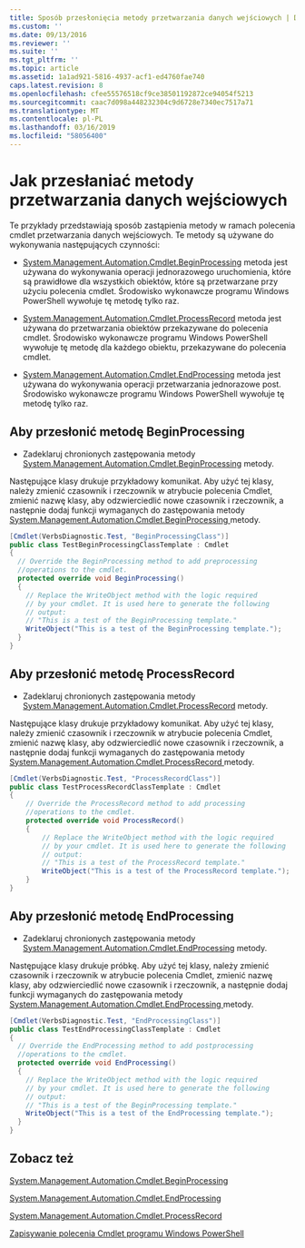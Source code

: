 ```yaml
---
title: Sposób przesłonięcia metody przetwarzania danych wejściowych | Dokumentacja firmy Microsoft
ms.custom: ''
ms.date: 09/13/2016
ms.reviewer: ''
ms.suite: ''
ms.tgt_pltfrm: ''
ms.topic: article
ms.assetid: 1a1ad921-5816-4937-acf1-ed4760fae740
caps.latest.revision: 8
ms.openlocfilehash: cfee55576518cf9ce38501192872ce94054f5213
ms.sourcegitcommit: caac7d098a448232304c9d6728e7340ec7517a71
ms.translationtype: MT
ms.contentlocale: pl-PL
ms.lasthandoff: 03/16/2019
ms.locfileid: "58056400"
---
```

# <a name="how-to-override-input-processing-methods"></a>Jak przesłaniać metody przetwarzania danych wejściowych

Te przykłady przedstawiają sposób zastąpienia metody w ramach polecenia cmdlet przetwarzania danych wejściowych. Te metody są używane do wykonywania następujących czynności:

- [System.Management.Automation.Cmdlet.BeginProcessing](/dotnet/api/System.Management.Automation.Cmdlet.BeginProcessing) metoda jest używana do wykonywania operacji jednorazowego uruchomienia, które są prawidłowe dla wszystkich obiektów, które są przetwarzane przy użyciu polecenia cmdlet. Środowisko wykonawcze programu Windows PowerShell wywołuje tę metodę tylko raz.

- [System.Management.Automation.Cmdlet.ProcessRecord](/dotnet/api/System.Management.Automation.Cmdlet.ProcessRecord) metoda jest używana do przetwarzania obiektów przekazywane do polecenia cmdlet. Środowisko wykonawcze programu Windows PowerShell wywołuje tę metodę dla każdego obiektu, przekazywane do polecenia cmdlet.

- [System.Management.Automation.Cmdlet.EndProcessing](/dotnet/api/System.Management.Automation.Cmdlet.EndProcessing) metoda jest używana do wykonywania operacji przetwarzania jednorazowe post. Środowisko wykonawcze programu Windows PowerShell wywołuje tę metodę tylko raz.

## <a name="to-override-the-beginprocessing-method"></a>Aby przesłonić metodę BeginProcessing

- Zadeklaruj chronionych zastępowania metody [System.Management.Automation.Cmdlet.BeginProcessing](/dotnet/api/System.Management.Automation.Cmdlet.BeginProcessing) metody.

Następujące klasy drukuje przykładowy komunikat. Aby użyć tej klasy, należy zmienić czasownik i rzeczownik w atrybucie polecenia Cmdlet, zmienić nazwę klasy, aby odzwierciedlić nowe czasownik i rzeczownik, a następnie dodaj funkcji wymaganych do zastępowania metody [System.Management.Automation.Cmdlet.BeginProcessing ](/dotnet/api/System.Management.Automation.Cmdlet.BeginProcessing) metody.

```csharp
[Cmdlet(VerbsDiagnostic.Test, "BeginProcessingClass")]
public class TestBeginProcessingClassTemplate : Cmdlet
{
  // Override the BeginProcessing method to add preprocessing
  //operations to the cmdlet.
  protected override void BeginProcessing()
  {
    // Replace the WriteObject method with the logic required
    // by your cmdlet. It is used here to generate the following
    // output:
    // "This is a test of the BeginProcessing template."
    WriteObject("This is a test of the BeginProcessing template.");
  }
}
```

## <a name="to-override-the-processrecord-method"></a>Aby przesłonić metodę ProcessRecord

- Zadeklaruj chronionych zastępowania metody [System.Management.Automation.Cmdlet.ProcessRecord](/dotnet/api/System.Management.Automation.Cmdlet.ProcessRecord) metody.

Następujące klasy drukuje przykładowy komunikat. Aby użyć tej klasy, należy zmienić czasownik i rzeczownik w atrybucie polecenia Cmdlet, zmienić nazwę klasy, aby odzwierciedlić nowe czasownik i rzeczownik, a następnie dodaj funkcji wymaganych do zastępowania metody [System.Management.Automation.Cmdlet.ProcessRecord ](/dotnet/api/System.Management.Automation.Cmdlet.ProcessRecord) metody.

```csharp
[Cmdlet(VerbsDiagnostic.Test, "ProcessRecordClass")]
public class TestProcessRecordClassTemplate : Cmdlet
{
    // Override the ProcessRecord method to add processing
    //operations to the cmdlet.
    protected override void ProcessRecord()
    {
        // Replace the WriteObject method with the logic required
        // by your cmdlet. It is used here to generate the following
        // output:
        // "This is a test of the ProcessRecord template."
        WriteObject("This is a test of the ProcessRecord template.");
    }
}

```

## <a name="to-override-the-endprocessing-method"></a>Aby przesłonić metodę EndProcessing

- Zadeklaruj chronionych zastępowania metody [System.Management.Automation.Cmdlet.EndProcessing](/dotnet/api/System.Management.Automation.Cmdlet.EndProcessing) metody.

Następujące klasy drukuje próbkę. Aby użyć tej klasy, należy zmienić czasownik i rzeczownik w atrybucie polecenia Cmdlet, zmienić nazwę klasy, aby odzwierciedlić nowe czasownik i rzeczownik, a następnie dodaj funkcji wymaganych do zastępowania metody [System.Management.Automation.Cmdlet.EndProcessing ](/dotnet/api/System.Management.Automation.Cmdlet.EndProcessing) metody.

```csharp
[Cmdlet(VerbsDiagnostic.Test, "EndProcessingClass")]
public class TestEndProcessingClassTemplate : Cmdlet
{
  // Override the EndProcessing method to add postprocessing
  //operations to the cmdlet.
  protected override void EndProcessing()
  {
    // Replace the WriteObject method with the logic required
    // by your cmdlet. It is used here to generate the following
    // output:
    // "This is a test of the BeginProcessing template."
    WriteObject("This is a test of the EndProcessing template.");
  }
}
```

## <a name="see-also"></a>Zobacz też

[System.Management.Automation.Cmdlet.BeginProcessing](/dotnet/api/System.Management.Automation.Cmdlet.BeginProcessing)

[System.Management.Automation.Cmdlet.EndProcessing](/dotnet/api/System.Management.Automation.Cmdlet.EndProcessing)

[System.Management.Automation.Cmdlet.ProcessRecord](/dotnet/api/System.Management.Automation.Cmdlet.ProcessRecord)

[Zapisywanie polecenia Cmdlet programu Windows PowerShell](./writing-a-windows-powershell-cmdlet.md)
